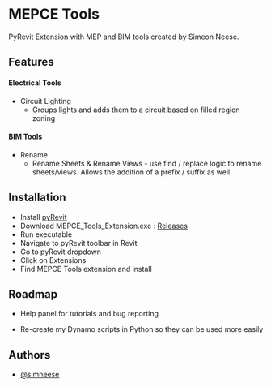 # MEPCE Tools

PyRevit Extension with MEP and BIM tools created by Simeon Neese.


## Features

#### Electrical Tools
- Circuit Lighting
    - Groups lights and adds them to a circuit based on filled region zoning
#### BIM Tools
- Rename
    - Rename Sheets & Rename Views - use find / replace logic to rename sheets/views. Allows the addition of a prefix / suffix as well


## Installation

- Install [pyRevit](https://github.com/pyrevitlabs/pyRevit/releases)
- Download MEPCE_Tools_Extension.exe : [Releases](https://github.com/simneese/MEPCERevitTools/releases)
- Run executable
- Navigate to pyRevit toolbar in Revit
- Go to pyRevit dropdown
- Click on Extensions
- Find MEPCE Tools extension and install



## Roadmap

- Help panel for tutorials and bug reporting

- Re-create my Dynamo scripts in Python so they can be used more easily


## Authors

- [@simneese](https://github.com/simneese)
